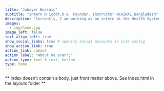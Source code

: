 ```yaml
---
title: "Jubayer Hossain"
subtitle: "Intern @ icddr,b &  Founder, Instructor @CHIRAL Bangladesh"
description: "Currently, I am working as an intern at the Health System and Population Studies Division, [icddr,b](icddrb.org/). I am the founder of [CHIRAL Bangladesh](https://chiralbd.org/), a non-profit organization dedicated to health research to improve lives in Bangladesh. I graduated from the Department of Microbiology at Jagannath University Dhaka."
images:
  - img/home.jpg
image_left: false
text_align_left: true
show_social_links: true # specify social accounts in site config
show_action_link: true
action_link: /about
action_label: "About me &rarr;"
action_type: text # text, button
type: home
---
```


** index doesn't contain a body, just front matter above.
See index.html in the layouts folder **
